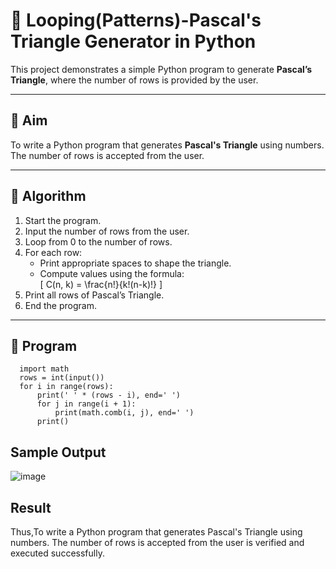# 🔺 Looping(Patterns)-Pascal's Triangle Generator in Python

This project demonstrates a simple Python program to generate **Pascal’s Triangle**, where the number of rows is provided by the user.

---

## 🎯 Aim

To write a Python program that generates **Pascal's Triangle** using numbers. The number of rows is accepted from the user.

---

## 🧠 Algorithm

1. Start the program.
2. Input the number of rows from the user.
3. Loop from 0 to the number of rows.
4. For each row:
   - Print appropriate spaces to shape the triangle.
   - Compute values using the formula:  
     \[
     C(n, k) = \frac{n!}{k!(n-k)!}
     \]
5. Print all rows of Pascal’s Triangle.
6. End the program.

---

## 🧪 Program
      import math
      rows = int(input())
      for i in range(rows):
          print(' ' * (rows - i), end=' ')
          for j in range(i + 1):
              print(math.comb(i, j), end=' ')
          print()


## Sample Output
![image](https://github.com/user-attachments/assets/63a46021-c30d-4844-b0bf-47e4628e48fb)

## Result
Thus,To write a Python program that generates Pascal's Triangle using numbers. The number of rows is accepted from the user is verified and executed successfully.

